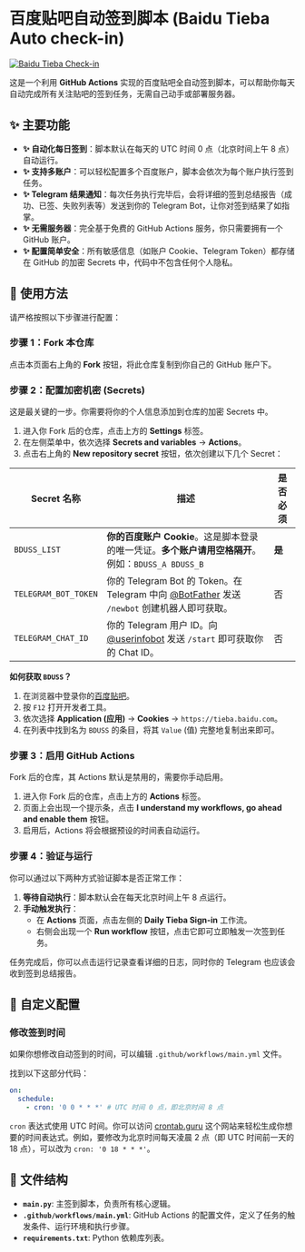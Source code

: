 
# 百度贴吧自动签到脚本 (Baidu Tieba Auto check-in)

[![Baidu Tieba Check-in](https://github.com/twj0/baidutieba_auto-checkin/actions/workflows/main.yml/badge.svg)](https://github.com/twj0/baidutieba_auto-checkin/actions/workflows/main.yml)

这是一个利用 **GitHub Actions** 实现的百度贴吧全自动签到脚本，可以帮助你每天自动完成所有关注贴吧的签到任务，无需自己动手或部署服务器。

## ✨ 主要功能

- **✨ 自动化每日签到**：脚本默认在每天的 UTC 时间 0 点（北京时间上午 8 点）自动运行。
- **✨ 支持多账户**：可以轻松配置多个百度账户，脚本会依次为每个账户执行签到任务。
- **✨ Telegram 结果通知**：每次任务执行完毕后，会将详细的签到总结报告（成功、已签、失败列表等）发送到你的 Telegram Bot，让你对签到结果了如指掌。
- **✨ 无需服务器**：完全基于免费的 GitHub Actions 服务，你只需要拥有一个 GitHub 账户。
- **✨ 配置简单安全**：所有敏感信息（如账户 Cookie、Telegram Token）都存储在 GitHub 的加密 Secrets 中，代码中不包含任何个人隐私。

## 🚀 使用方法

请严格按照以下步骤进行配置：

### 步骤 1：Fork 本仓库

点击本页面右上角的 **Fork** 按钮，将此仓库复制到你自己的 GitHub 账户下。

### 步骤 2：配置加密机密 (Secrets)

这是最关键的一步。你需要将你的个人信息添加到仓库的加密 Secrets 中。

1.  进入你 Fork 后的仓库，点击上方的 **Settings** 标签。
2.  在左侧菜单中，依次选择 **Secrets and variables** -> **Actions**。
3.  点击右上角的 **New repository secret** 按钮，依次创建以下几个 Secret：

| Secret 名称          | 描述                                                                                                                              | 是否必须 |
| -------------------- | --------------------------------------------------------------------------------------------------------------------------------- | -------- |
| `BDUSS_LIST`         | **你的百度账户 Cookie**。这是脚本登录的唯一凭证。**多个账户请用空格隔开**。例如：`BDUSS_A BDUSS_B`                                       | **是**   |
| `TELEGRAM_BOT_TOKEN` | 你的 Telegram Bot 的 Token。在 Telegram 中向 [@BotFather](https://t.me/BotFather) 发送 `/newbot` 创建机器人即可获取。              | 否       |
| `TELEGRAM_CHAT_ID`   | 你的 Telegram 用户 ID。向 [@userinfobot](https://t.me/userinfobot) 发送 `/start` 即可获取你的 Chat ID。                            | 否       |

**如何获取 `BDUSS`？**
1. 在浏览器中登录你的[百度贴吧](https://tieba.baidu.com/)。
2. 按 `F12` 打开开发者工具。
3. 依次选择 **Application (应用)** -> **Cookies** -> `https://tieba.baidu.com`。
4. 在列表中找到名为 `BDUSS` 的条目，将其 `Value` (值) 完整地复制出来即可。

### 步骤 3：启用 GitHub Actions

Fork 后的仓库，其 Actions 默认是禁用的，需要你手动启用。

1.  进入你 Fork 后的仓库，点击上方的 **Actions** 标签。
2.  页面上会出现一个提示条，点击 **I understand my workflows, go ahead and enable them** 按钮。
3.  启用后，Actions 将会根据预设的时间表自动运行。

### 步骤 4：验证与运行

你可以通过以下两种方式验证脚本是否正常工作：

1.  **等待自动执行**：脚本默认会在每天北京时间上午 8 点运行。
2.  **手动触发执行**：
    *   在 **Actions** 页面，点击左侧的 **Daily Tieba Sign-in** 工作流。
    *   右侧会出现一个 **Run workflow** 按钮，点击它即可立即触发一次签到任务。

任务完成后，你可以点击运行记录查看详细的日志，同时你的 Telegram 也应该会收到签到总结报告。

## 🔧 自定义配置

### 修改签到时间

如果你想修改自动签到的时间，可以编辑 `.github/workflows/main.yml` 文件。

找到以下这部分代码：

```yaml
on:
  schedule:
    - cron: '0 0 * * *' # UTC 时间 0 点，即北京时间 8 点
```

`cron` 表达式使用 UTC 时间。你可以访问 [crontab.guru](https://crontab.guru/) 这个网站来轻松生成你想要的时间表达式。例如，要修改为北京时间每天凌晨 2 点（即 UTC 时间前一天的 18 点），可以改为 `cron: '0 18 * * *'`。

## 📂 文件结构

- **`main.py`**: 主签到脚本，负责所有核心逻辑。
- **`.github/workflows/main.yml`**: GitHub Actions 的配置文件，定义了任务的触发条件、运行环境和执行步骤。
- **`requirements.txt`**: Python 依赖库列表。



